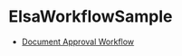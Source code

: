 # ElsaWorkflowSample

* [Document Approval Workflow](https://elsa-workflows.github.io/elsa-core/docs/next/guides/guides-document-approval)
